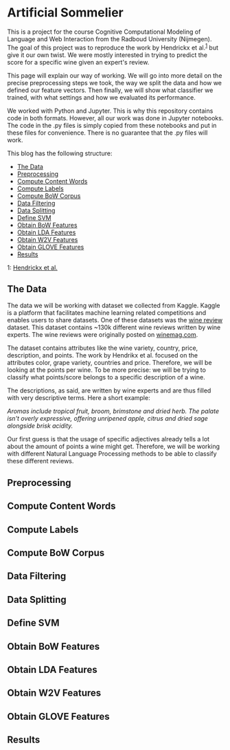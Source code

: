 # Artificial Sommelier

This is a project for the course Cognitive Computational Modeling of Language and Web Interaction from the Radboud University (Nijmegen). The goal of this project was to reproduce the work by Hendrickx et al.<sup>[1](#hendrikx-footnote)</sup> but give it our own twist. We were mostly interested in trying to predict the score for a specific wine given an expert's review. 

This page will explain our way of working. We will go into more detail on the precise preprocessing steps we took, the way we split the data and how we defined our feature vectors. Then finally, we will show what classifier we trained, with what settings and how we evaluated its performance.

We worked with Python and Jupyter. This is why this repository contains code in both formats. However, all our work was done in Jupyter notebooks. The code in the .py files is simply copied from these notebooks and put in these files for convenience. There is no guarantee that the .py files will work. 

This blog has the following structure:
* [The Data](#the-data)
* [Preprocessing](#preprocessing)
* [Compute Content Words](#compute-content-words)
* [Compute Labels](#compute-labels)
* [Compute BoW Corpus](#compute-bow-corpus)
* [Data Filtering](#data-filtering)
* [Data Splitting](#data-splitting)
* [Define SVM](#define-svm)
* [Obtain BoW Features](#obtain-bow-features)
* [Obtain LDA Features](#obtain-lda-features)
* [Obtain W2V Features](#obtain-w2v-features)
* [Obtain GLOVE Features](#obtain-glove-features)
* [Results](#results)

<a name="hendrikx-footnote">1</a>: [Hendrickx et al.](http://www.aclweb.org/anthology/P16-2050)

## The Data

The data we will be working with dataset we collected from Kaggle. Kaggle is a platform that facilitates machine learning related competitions and enables users to share datasets. One of these datasets was the [wine review](https://www.kaggle.com/zynicide/wine-reviews) dataset. This dataset contains ~130k different wine reviews written by wine experts. The wine reviews were originally posted on [winemag.com](https://www.winemag.com/?s=&drink_type=wine). 

The dataset contains attributes like the wine variety, country, price, description, and points. The work by Hendrikx et al. focused on the attributes color, grape variety, countries and price. Therefore, we will be looking at the points per wine. To be more precise: we will be trying to classify what points/score belongs to a specific description of a wine. 

The descriptions, as said, are written by wine experts and are thus filled with very descriptive terms. Here a short example:

_Aromas include tropical fruit, broom, brimstone and dried herb. The palate isn't overly expressive, offering unripened apple, citrus and dried sage alongside brisk acidity._

Our first guess is that the usage of specific adjectives already tells a lot about the amount of points a wine might get. Therefore, we will be working with different Natural Language Processing methods to be able to classify these different reviews.

## Preprocessing



## Compute Content Words

## Compute Labels

## Compute BoW Corpus

## Data Filtering

## Data Splitting

## Define SVM

## Obtain BoW Features

## Obtain LDA Features

## Obtain W2V Features

## Obtain GLOVE Features

## Results

